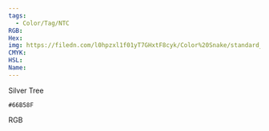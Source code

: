 ```yaml
---
tags:
  - Color/Tag/NTC
RGB:
Hex:
img: https://filedn.com/l0hpzxl1f01yT7GHxtF8cyk/Color%20Snake/standard_csv_to_svg/66B58F.svg
CMYK:
HSL:
Name:
---
```

Silver Tree
```palette
#66B58F
```
RGB
